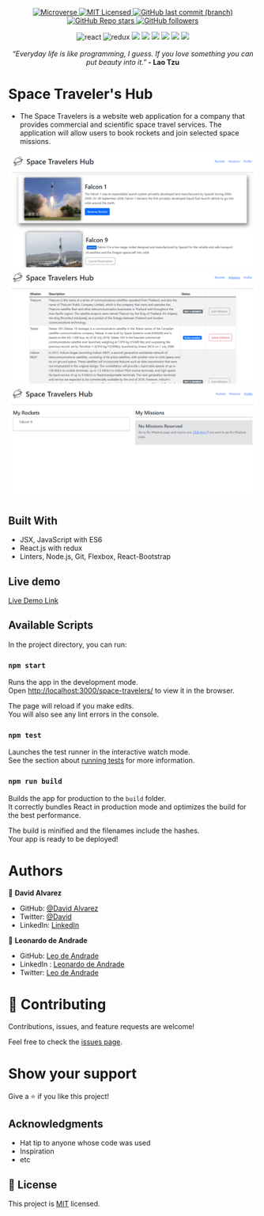 
<p align="center">
  <a href="https://www.microverse.org/">
    <img alt="Microverse" src="https://img.shields.io/badge/-Microverse-blueviolet?style=flat-square">
  </a>
  <a href="https://github.com/Hamzaoutdoors/Space-Travelers-Hub/blob/dev/MIT.md">
    <img alt="MIT Licensed" src="https://img.shields.io/github/license/Hamzaoutdoors/to-do-list?style=flat-square">
  </a>
  <a href="https://github.com/Hamzaoutdoors/Space-Travelers-Hub">
    <img alt="GitHub last commit (branch)" src="https://img.shields.io/github/last-commit/Hamzaoutdoors/Space-Travelers-Hub/dev?color=blue&style=flat-square">
  </a>
  <a href="https://github.com/Hamzaoutdoors/Space-Travelers-Hub">
    <img alt="GitHub Repo stars" src="https://img.shields.io/github/stars/Hamzaoutdoors/Space-Travelers-Hub?color=green&label=%E2%98%85%20stars%20&style=flat-square">
  </a>
  <a href="https://github.com/Hamzaoutdoors">
    <img alt="GitHub followers" src="https://img.shields.io/github/followers/Hamzaoutdoors?color=yellow&logo=github&style=flat-square">
  </a>
</p>

<div align="center">
 <img alt="react" src="https://img.shields.io/badge/react-%2320232a.svg?style=for-the-badge&logo=react&loColor=%2361DAFB"> <img alt="redux" src="https://img.shields.io/badge/redux-%23593d88.svg?style=for-the-badge&logo=redux&logoColor=white"> <img src="https://img.shields.io/badge/javascript-%23323330.svg?style=for-the-badge&logo=javascript&logoColor=%23F7DF1E"/> <img src="https://img.shields.io/badge/html5-%23E34F26.svg?style=for-the-badge&logo=html5&logoColor=white"/> <img src="https://img.shields.io/badge/css3-%231572B6.svg?style=for-the-badge&logo=css3&logoColor=white"/> <img src="https://img.shields.io/badge/bootstrap-%23563D7C.svg?style=for-the-badge&logo=bootstrap&logoColor=white"/> <img src="https://img.shields.io/badge/git-%23F05033.svg?style=for-the-badge&logo=git&logoColor=white"/> <img src="https://img.shields.io/badge/SASS-hotpink.svg?style=for-the-badge&logo=SASS&logoColor=white"/></div>
</br>
 <div align="center">
  <em align="center" style>“Everyday life is like programming, I guess. If you love something you can put beauty into it.”</em><strong> - Lao Tzu</strong>
  </div>

# Space Traveler's Hub

- The Space Travelers is a website web application for a company that provides commercial and scientific space travel services. The application will allow users to book rockets and join selected space missions.

![screenshot](./docs/screenshot1.PNG)
![screenshot](./docs/screenshot2.PNG)
![screenshot](./docs/screenshot3.PNG)

## Built With

- JSX, JavaScript with ES6
- React.js with redux
- Linters, Node.js, Git, Flexbox, React-Bootstrap

## Live demo

[Live Demo Link](https://petudeveloper.github.io/space-travelers/)

## Available Scripts

In the project directory, you can run:

### `npm start`

Runs the app in the development mode.\
Open [http://localhost:3000/space-travelers/](http://localhost:3000/space-travelers/) to view it in the browser.

The page will reload if you make edits.\
You will also see any lint errors in the console.

### `npm test`

Launches the test runner in the interactive watch mode.\
See the section about [running tests](https://facebook.github.io/create-react-app/docs/running-tests) for more information.

### `npm run build`

Builds the app for production to the `build` folder.\
It correctly bundles React in production mode and optimizes the build for the best performance.

The build is minified and the filenames include the hashes.\
Your app is ready to be deployed!

# Authors

👤 **David Alvarez**

- GitHub: [@David Alvarez](https://github.com/petudeveloper)
- Twitter: [@David](https://twitter.com/petudeveloper)
- LinkedIn: [LinkedIn](https://www.linkedin.com/in/davidalvarezmazzo/)


👤 **Leonardo de Andrade**

- GitHub: [Leo de Andrade](https://github.com/leonardoeng13)
- LinkedIn : [Leonardo de Andrade](https://www.linkedin.com/in/leonardodeandrade/)
- Twitter: [Leo de Andrade](https://twitter.com/andrede_leo)

# 🤝 Contributing

Contributions, issues, and feature requests are welcome!

Feel free to check the [issues page](https://github.com/petudeveloper/space-travelers/issues).

# Show your support

Give a ⭐️ if you like this project!

## Acknowledgments

- Hat tip to anyone whose code was used
- Inspiration
- etc

## 📝 License

This project is [MIT](./MIT.md) licensed.
